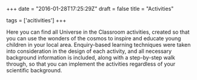 +++
date = "2016-01-28T17:25:29Z"
draft = false
title = "Activities"

tags = ['acitivities']
+++

Here you can find all Universe in the Classroom activities, created so that you can use the wonders of the cosmos to inspire and educate young children in your local area. Enquiry-based learning techniques were taken into consideration in the design of each activity, and all necessary background information is included, along with a step-by-step walk through, so that you can implement the activities regardless of your scientific background.